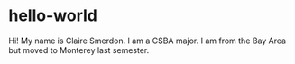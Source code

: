 # hello-world
 
Hi! My name is Claire Smerdon. I am a CSBA major. I am from the Bay Area but moved to Monterey last semester. 
